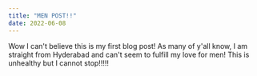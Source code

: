```yaml
---
title: "MEN POST!!"
date: 2022-06-08
---
```


Wow I can't believe this is my first blog post! As many of y'all know, I am straight from Hyderabad and can't seem to fulfill my love for men! This is unhealthy but I cannot stop!!!!!
